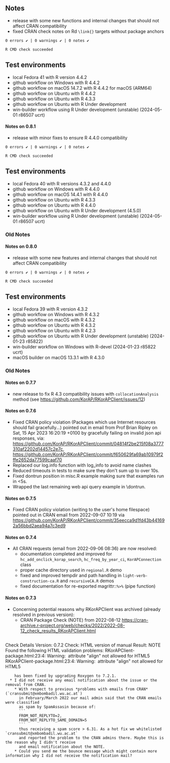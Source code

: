 ## Notes

* release with some new functions and internal changes that should not affect CRAN
  compatibility
* fixed CRAN check notes on Rd `\link{}` targets without package anchors

```
0 errors ✔ | 0 warnings ✔ | 0 notes ✔

R CMD check succeeded
```

## Test environments

* local Fedora 41 with R version 4.4.2
* github workflow on Windows with R 4.4.2
* github workflow on macOS 14.7.2 with R 4.4.2 for macOS (ARM64)
* github workflow on Ubuntu with R 4.4.2
* github workflow on Ubuntu with R 4.3.3
* github workflow on Ubuntu with R Under development
* win-builder workflow using R Under development (unstable) (2024-05-01 r86507 ucrt)

#### Notes on 0.8.1

* release with minor fixes to ensure R 4.4.0 compatibility

```
0 errors ✔ | 0 warnings ✔ | 0 notes ✔

R CMD check succeeded
```

## Test environments

* local Fedora 40 with R versions 4.3.2 and 4.4.0
* github workflow on Windows with R 4.4.0
* github workflow on macOS 14.4.1 with R 4.4.0
* github workflow on Ubuntu with R 4.3.3
* github workflow on Ubuntu with R 4.4.0
* github workflow on Ubuntu with R Under development (4.5.0)
* win-builder workflow using R Under development (unstable) (2024-05-01 r86507 ucrt)

### Old Notes

#### Notes on 0.8.0

* release with some new features and internal changes that should not affect CRAN
  compatibility

```
0 errors ✔ | 0 warnings ✔ | 0 notes ✔

R CMD check succeeded
```

## Test environments

* local Fedora 39 with R version 4.3.2
* github workflow on Windows with R 4.3.2
* github workflow on macOS with R 4.3.2
* github workflow on Ubuntu with R 4.3.2
* github workflow on Ubuntu with R 4.2.3
* github workflow on Ubuntu with R Under development (unstable) (2024-01-23 r85822)
* win-builder workflow on Windows with R-devel (2024-01-23 r85822 ucrt)
* macOS builder on macOS 13.3.1 with R 4.3.0


### Old Notes

#### Notes on 0.7.7

* new release to fix R 4.3 compatibility issues with `collocationAnalysis` method 
  (see <https://github.com/KorAP/RKorAPClient/issues/12>)


#### Notes on 0.7.6

* Fixed CRAN policy violation (Packages which use Internet resources should fail gracefully...)
  pointed out in email from Prof Brian Ripley on Sat, 15 Apr 2023 16:20:19 +0100
  by gracefully failing on invalid json api responses, via:
  <https://github.com/KorAP/RKorAPClient/commit/04814f2be215f08a3777310af2202d14457c2e7c>,
  <https://github.com/KorAP/RKorAPClient/commit/f650629fa69ab10979f2ffe2652da77599caaf70>
* Replaced our log.info function with log_info to avoid name clashes
* Reduced timeouts in tests to make sure they don't sum up to over 10s.
* Fixed dontrun position in misc.R example making sure that examples run in <5s.
* Wrapped the last remaining web api query example in \dontrun.


#### Notes on 0.7.5

* Fixed CRAN policy violation (writing to the user's home filespace) pointed out
  in CRAN email from 2022-09-07 10:19 via
  <https://github.com/KorAP/RKorAPClient/commit/35eecca9d1fd43b441692a56bbd2aea94a7c3ed9>

#### Notes on 0.7.4

* All CRAN requests (email from 2022-09-06 08:36) are now resolved:
  * documentation completed and improved for `hc_add_onclick_korap_search`, `hc_freq_by_year_ci`, `KorAPConnection` class
  * proper cache directory used in `regional.R` demo
  * fixed and improved tempdir and path handling in `light-verb-construction-ca.R` and `recursiveCA.R` demos
  * fixed documentation for re-exported magrittr::`%>%` (pipe function)

#### Notes on 0.7.3

* Concerning potential reasons why RKorAPClient was archived (already resolved in previous version):
  * CRAN Package Check (NOTE) from 2022-08-12         <https://cran-archive.r-project.org/web/checks/2022/2022-08-12_check_results_RKorAPClient.html>
  ```
Check Details
Version: 0.7.2
Check: HTML version of manual
Result: NOTE
    Found the following HTML validation problems:
    RKorAPClient-package.html:23:4: Warning: <img> attribute "align" not allowed for HTML5
    RKorAPClient-package.html:23:4: Warning: <img> attribute "align" not allowed for HTML5
```
    has been fixed by upgrading Roxygen to 7.2.1.
  * I did not receive any email notification about the issue or the removal from CRAN.
    * With respect to previous *problems with emails from CRAN* (`cransubmit@xmbombadil.wu.ac.at`)
      in February/March 2022 our mail admin said that the CRAN emails were classified
      as spam by SpamAssasin because of:
      ```
      FROM_NOT_REPLYTO=2,
      FROM_NOT_REPLYTO_SAME_DOMAIN=5
      ```
      thus receiving a spam score > 6.31. As a hot fix we whitelisted `cransubmit@xmbombadil.wu.ac.at`
      and reported the problem to the CRAN admins there. Maybe this is the reason why I didn't receive
      and email notification about the NOTE.
    * Could you send me the bounce message which might contain more information why I did not receive the notification mail?
